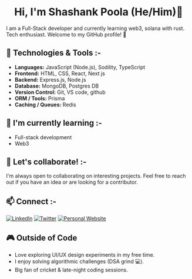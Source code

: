 <div align="center">

#  Hi, I'm Shashank Poola (He/Him)👋
</div>

I am a Full-Stack developer and currently learning web3, solana with rust. Tech enthusiast. Welcome to my GitHub profile! 🚀

## 🔧 Technologies & Tools :-

- **Languages:** JavaScript (Node.js), Sodility, TypeScript
- **Frontend:** HTML, CSS, React, Next js
- **Backend:** Express.js, Node.js
- **Database:** MongoDB, Postgres DB
- **Version Control:** Git, VS code, github
- **ORM / Tools:** Prisma  
- **Caching / Queues:** Redis 

## 🌱 I'm currently learning :-

- Full-stack development
- Web3

## 👯 Let's collaborate! :-

I'm always open to collaborating on interesting projects. Feel free to reach out if you have an idea or are looking for a contributor.

## 📫 Connect :-

[![LinkedIn](https://img.shields.io/badge/LinkedIn-Connect-blue?style=social&logo=linkedin)](https://www.linkedin.com/in/shashank-poola/)
[![Twitter](https://img.shields.io/badge/Twitter-Follow-blue?style=social&logo=twitter)](https://x.com/shashankpoola)
[![Personal Website](https://img.shields.io/badge/Website-Visit-green?style=social&logo=google-chrome)](https://www.shasha.ink)

## 🎮 Outside of Code

- Love exploring UI/UX design experiments in my free time.
- I enjoy solving algorithmic challenges (DSA grind 💻).
- Big fan of cricket & late-night coding sessions.

</div>



